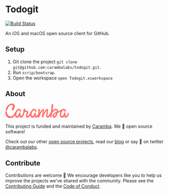 Todogit
=========

[![Build Status](https://travis-ci.org/carambalabs/todogit.svg?branch=master)](https://travis-ci.org/carambalabs/todogit)

An iOS and macOS open source client for GitHub.

## Setup

1. Git clone the project `git clone git@github.com:carambalabs/todogit.git`.
2. Run `scrip/bootsrap`.
3. Open the workspace `open Todogit.xcworkspace`

## About

<img src="https://github.com/carambalabs/Foundation/blob/master/ASSETS/logo-salmon.png?raw=true" width="200" />

This project is funded and maintained by [Caramba](http://caramba.io). We 💛 open source software!

Check out our other [open source projects](https://github.com/carambalabs/), read our [blog](http://blog.caramba.io) or say :wave: on twitter [@carambalabs](http://twitter.com/carambalabs).

## Contribute

Contributions are welcome :metal: We encourage developers like you to help us improve the projects we've shared with the community. Please see the [Contributing Guide](https://github.com/carambalabs/Foundation/blob/master/CONTRIBUTING.md) and the [Code of Conduct](https://github.com/carambalabs/Foundation/blob/master/CONDUCT.md).